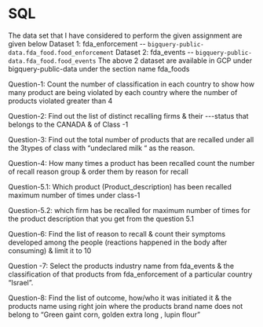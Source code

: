 # SQL

The data set that I have considered to perform the given assignment are given below 
Dataset 1: fda_enforcement -- `bigquery-public-data.fda_food.food_enforcement`
Dataset 2: fda_events -- `bigquery-public-data.fda_food.food_events`
The above 2 dataset are available in GCP under bigquery-public-data under the section name fda_foods

Question-1:
Count the number of classification in each country   to show how many product are being violated by each country where the number of products violated greater than  4

Question-2:
Find out the list of distinct recalling firms & their ---status that belongs to the CANADA & of Class -1

Question-3:
Find out the total number of products that are recalled under all the 3types of class with “undeclared milk “ as the reason.

Question-4:
How many times a product has been recalled count the number of recall reason group & order them by reason for recall

Question-5.1:
Which product (Product_description) has been recalled maximum number of times under class-1

Question-5.2:
which firm has be recalled for maximum number of times for the product description that you get from the question 5.1

Question-6:
Find the list of reason to recall & count their symptoms developed among the people (reactions happened in the body after consuming) & limit it to 10

Question -7:
Select the products industry name from fda_events & the classification of that products from fda_enforcement of a particular country “Israel”. 

Question-8:
Find the list of outcome, how/who it was initiated it & the products name using right join where the products brand name does not belong to “Green gaint corn, golden extra long , lupin flour”





